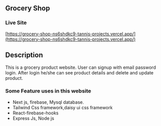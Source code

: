 ## Grocery Shop

### Live Site

[https://grocery-shop-ns6shdkc9-tannis-projects.vercel.app/](https://grocery-shop-ns6shdkc9-tannis-projects.vercel.app/)

## Description

This is a grocery product website. User can signup with email password login. After login he/she can see product details and delete and update product.

### Some Feature uses in this website

- Next js, firebase, Mysql database.
- Tailwind Css framework,daisy ui css framework
- React-firebase-hooks
- Express Js, Node js
